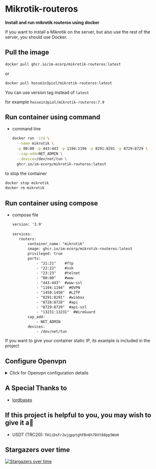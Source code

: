 # Mikrotik-routeros
**Install and run mikrotik routeros using docker**

If you want to install a Mikrotik on the server, but also use the rest of the server, you should use Docker.

## Pull the image
```sh
docker pull ghcr.io/im-ecorp/mikrotik-routeros:latest
```
or
```sh
docker pull hossein3piol/mikrotik-routeros:latest
```
You can use version tag instead of `latest`

for example `hossein3piol/mikrotik-routeros:7.9`

## Run container using command

* command line

  ```sh
  docker run -itd \
    --name mikrotik \
    -p 80:80 -p 443:443 -p 1194:1194 -p 8291:8291 -p 8729:8729 \
    --cap-add=NET_ADMIN \
    --device=/dev/net/tun \
    ghcr.io/im-ecorp/mikrotik-routeros:latest
  ```

to stop the container

```sh
docker stop mikrotik
docker rm mikrotik
```

## Run container using compose

* compose file

  ```
  version: '3.9'

  services:
     routers:
         container_name: "mikrotik"
         image: ghcr.io/im-ecorp/mikrotik-routeros:latest
         privileged: true
         ports:
             - "21:21"    #ftp
             - "22:22"    #ssh
             - "23:23"    #telnet
             - "80:80"    #www
             - "443:443"  #www-ssl
             - "1194:1194"  #OVPN
             - "1450:1450"  #L2TP
             - "8291:8291"  #winbox
             - "8728:8728"  #api
             - "8729:8729"  #api-ssl
             - "13231:13231"  #WireGuard
         cap_add:
             - NET_ADMIN
         devices:
             - /dev/net/tun
  ```
If you want to give your container static IP, its example is included in the project

## Configure Openvpn


<details>
  <summary>Click for Openvpn configuration details</summary>

### Openvpn

- first of all we need add private range IP address for each client to have an IP address

  I use 172.24.0.0/16 rage. you can use other range like 192.168.0.0/16
  ![ip_pool](./media/1.png)

- after setting IP pool, must get certificate for Openvpn
  ![certificate](./media/2.png)

- crete profile for Openvpn
  ![profile](./media/3.png)

- add new client in secret tab
  ![clinet](./media/4.png)

- create Openvpn profile on interface tab
  ![interface](./media/5.png)
  I use `4646` port for Openvpn. You can use other ports


- Finally, in order for each configuration to connect to the Internet, the firewall rule must be set
  ![firewall_nat](./media/6.png)

</details>


## A Special Thanks to
- [lordbasex](https://github.com/lordbasex)

## If this project is helpful to you, you may wish to give it a🌟
- USDT (TRC20): `TH1iDsFr2wjgpptghFBn6h7DVt88pp5WoH`
                        
## Stargazers over time
[![Stargazers over time](https://starchart.cc/im-ecorp/mikrotik-routeros.svg?variant=light)](https://starchart.cc/im-ecorp/mikrotik-routeros)

